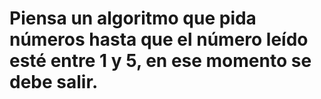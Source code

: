 # Piensa un algoritmo que pida números hasta que el número leído esté entre 1 y 5, en ese momento se debe salir.